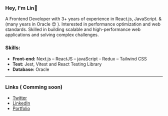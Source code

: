  ### Hey, I'm Lin👋
 
A Frontend Developer with 3+ years of experience in React.js, JavaScript. 
& (many years in Oracle 😊 ).
Interested in performance optimization and web standards. 
Skilled in building scalable and high-performance web applications and solving complex challenges.



### Skills:

-	**Front-end:** Next.js – ReactJS – javaScript - Redux – Tailwind CSS
-	**Test:** Jest, Vitest and React Testing Library
-	**Database:** Oracle

---
 
  
### Links ( Comming soon)

* [Twitter](https://x.com/lin.sch)
* [LinkedIn](https://www.linkedin.com/in/)
* [Portfolio](https://)

 
